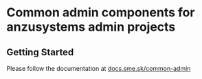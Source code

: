 # Common admin components for anzusystems admin projects

## Getting Started

Please follow the documentation at [docs.sme.sk/common-admin](https://docs.sme.sk/common-admin/)
